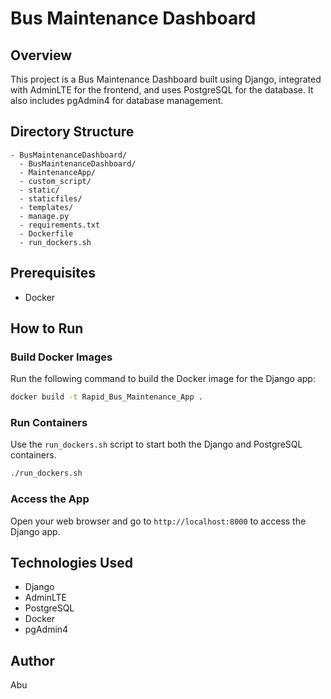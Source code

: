 
# Bus Maintenance Dashboard

## Overview
This project is a Bus Maintenance Dashboard built using Django, integrated with AdminLTE for the frontend, and uses PostgreSQL for the database. It also includes pgAdmin4 for database management.

## Directory Structure
```
- BusMaintenanceDashboard/
  - BusMaintenanceDashboard/
  - MaintenanceApp/
  - custom_script/
  - static/
  - staticfiles/
  - templates/
  - manage.py
  - requirements.txt
  - Dockerfile
  - run_dockers.sh
```

## Prerequisites
- Docker

## How to Run

### Build Docker Images
Run the following command to build the Docker image for the Django app:
```bash
docker build -t Rapid_Bus_Maintenance_App .
```

### Run Containers
Use the `run_dockers.sh` script to start both the Django and PostgreSQL containers.
```bash
./run_dockers.sh
```

### Access the App
Open your web browser and go to `http://localhost:8000` to access the Django app.

## Technologies Used
- Django
- AdminLTE
- PostgreSQL
- Docker
- pgAdmin4

## Author
Abu
